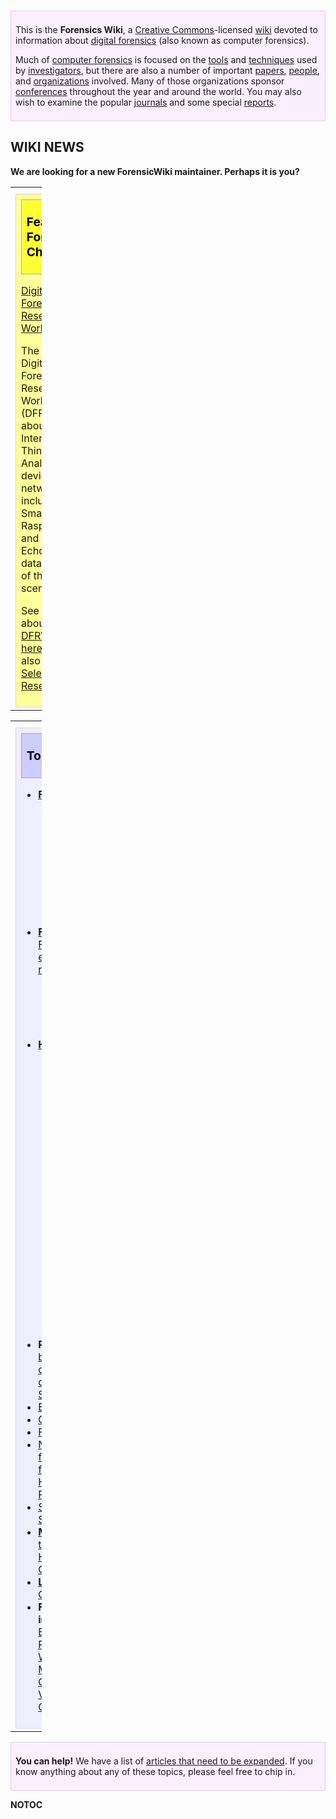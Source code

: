 <div style="margin-top:0.5em; padding:0.5em 0.5em 0.5em 0.5em; background-color:#faf0ff; align:right; border:1px solid #ddccff;">

This is the **Forensics Wiki**, a [Creative
Commons](http://creativecommons.org/licenses/by-sa/2.5/)-licensed
[wiki](http://en.wikipedia.org/wiki/Wiki) devoted to information about
[digital forensics](digital_forensics "wikilink") (also known as
computer forensics).

Much of [computer forensics](computer_forensics "wikilink") is focused
on the [tools](tools "wikilink") and [techniques](techniques "wikilink")
used by [investigators](investigator "wikilink"), but there are also a
number of important [papers](papers "wikilink"),
[people](people "wikilink"), and
[organizations](organizations "wikilink") involved. Many of those
organizations sponsor [conferences](Upcoming_events "wikilink")
throughout the year and around the world. You may also wish to examine
the popular [journals](journals "wikilink") and some special
[reports](reports "wikilink").

</div>

## WIKI NEWS

**We are looking for a new ForensicWiki maintainer. Perhaps it is you?**

<table style="width:10%;">
<colgroup>
<col style="width: 6%" />
<col style="width: 4%" />
</colgroup>
<tbody>
<tr class="odd">
<td><div style="margin-top:0.5em; border:2px solid #ff0000; padding:0.5em 0.5em 0.5em 0.5em; background-color:#ffff99; align:center; border:1px solid #ddccff;">
<h2 style="margin:0; background-color:#ffff33; font-size:120%; font-weight:bold; border:1px solid #afa3bf; text-align:left; color:#000; padding-left:0.4em; padding-top:0.2em; padding-bottom:0.2em;">
<p>Featured Forensic Challenge</p>
</h2>
<dl>
<dt><a href="Digital_Forensic_Research_Workshop"
title="wikilink">Digital Forensic Research Workshop</a></dt>

</dl>
<p>The current Digital Forensic Research Workshop (DFRWS) is about the
Internet of Things (IoT). Analysis of devices and network data including
a Smart TV Raspberry Pi and Amazon Echo cloud data are part of the
scenario.</p>
<p>See more about <a href="Digital_Forensic_Research_Workshop"
title="wikilink">DFRWS here...</a> (See also <a
href="Past_Selected_Articles" title="wikilink">Past Selected
Research</a>)</p></td>
<td><div style="margin-top:0.5em; border:2px solid #00ff00; padding:0.5em 0.5em 0.5em 0.5em; background-color:#ffeeff; align:center; border:1px solid #ffccff;">
<h2 style="margin:0; background-color:#ffff33; font-size:120%; font-weight:bold; border:1px solid #afa3bf; text-align:left; color:#000; padding-left:0.4em; padding-top:0.2em; padding-bottom:0.2em;">
<p>Featured Article</p>
</h2>
<dl>
<dt><a href="Apple_File_System_(APFS)" title="wikilink">Apple File
System (APFS)</a></dt>
<dd>
APFS, or Apple File System, is the file system designed by Apple
Computer to supersede HFS+ and take advantage of flash/SSD storage and
native encryption support. APFS also introduced file system snapshots,
support for sparse files, and greater time stamp granularity.
</dd>
</dl>
<p><a href="Apple_File_System_(APFS)"
title="wikilink"><code>Read More...</code></a></p></td>
</tr>
</tbody>
</table>

<table style="width:10%;">
<colgroup>
<col style="width: 6%" />
<col style="width: 4%" />
</colgroup>
<tbody>
<tr class="odd">
<td><div style="margin-top:0.5em; padding:0.5em 0.5em 0.5em 0.5em; background-color:#eeeeff; align:right; border:1px solid #ddccff;">
<h2 style="margin:0; background-color:#ccccff; font-size:120%; font-weight:bold; border:1px solid #afa3bf; text-align:left; color:#000; padding-left:0.4em; padding-top:0.2em; padding-bottom:0.2em;">
<p>Topics</p>
</h2>
<ul>
<li><strong><a href="File_Analysis" title="wikilink">File
Analysis</a></strong>:
<ul>
<li><strong><a href=":Category:File_Formats" title="wikilink">File
Formats</a></strong>: <a href="PDF" title="wikilink">PDF</a>, <a
href="DOC" title="wikilink">DOC</a>, <a href="DOCX"
title="wikilink">DOCX</a>, <a href="JPEG" title="wikilink">JPEG</a>, <a
href="GIF" title="wikilink">GIF</a>, <a href="BMP"
title="wikilink">BMP</a>, <a href="LNK" title="wikilink">LNK</a>, <a
href="MP3" title="wikilink">MP3</a>, <a href="AAC"
title="wikilink">AAC</a>, <a href="Thumbs.db"
title="wikilink">Thumbs.db</a>, ...</li>
<li><strong><a href="Forensic_file_formats" title="wikilink">Forensic
file formats</a></strong>: <a href="AFF" title="wikilink">AFF</a>, <a
href="gfzip" title="wikilink">gfzip</a>, <a href="sgzip"
title="wikilink">sgzip</a>, ...</li>
</ul></li>
<li><strong><a href="File_Systems" title="wikilink">File
Systems</a></strong>: <a href="FAT" title="wikilink">FAT</a>, <a
href="NTFS" title="wikilink">NTFS</a>, <a href="ext2"
title="wikilink">ext2</a>/<a href="ext3" title="wikilink">ext3</a>, <a
href="ufs" title="wikilink">ufs</a>, <a href="ffs"
title="wikilink">ffs</a>, <a href="reiserfs"
title="wikilink">reiserfs</a>, ...
<ul>
<li><strong><a href="File_Systems#Cryptographic_File_Systems"
title="wikilink">Cryptographic File Systems</a></strong>: <a
href="File_Vault" title="wikilink">File Vault</a>, <a href="EFS"
title="wikilink">EFS</a>, <a href="CFS" title="wikilink">CFS</a>, <a
href="NCryptfs" title="wikilink">NCryptfs</a>, <a href="TCFS"
title="wikilink">TCFS</a>, <a href="SFS" title="wikilink">SFS</a>,
...</li>
</ul></li>
<li><strong><a href="Hardware" title="wikilink">Hardware</a></strong>:
<ul>
<li><strong><a href="Bus" title="wikilink">Busses</a></strong>: <a
href="IDE" title="wikilink">IDE</a>, <a href="SCSI"
title="wikilink">SCSI</a>, <a href="Firewire"
title="wikilink">Firewire</a>, <a href="USB" title="wikilink">USB</a>,
...</li>
<li><strong><a href="Data_storage_media"
title="wikilink">Media</a></strong>: <a href="RAM"
title="wikilink">RAM</a>, <a href="Hard_Drive" title="wikilink">Hard
Drives</a>, <a href="Memory_Card" title="wikilink">Memory Cards</a>, <a
href="SmartCard" title="wikilink">SmartCards</a>, <a href="RFID"
title="wikilink">RFID</a> Tags...</li>
<li><strong><a href="Personal_Digital_Devices" title="wikilink">Personal
Digital Devices</a></strong>: <a href="PDAs" title="wikilink">PDAs</a>,
<a href="Cellphones" title="wikilink">Cellphones</a>, <a
href="SmartPhones" title="wikilink">SmartPhones</a>, <a
href="Audio_Devices" title="wikilink">Audio Devices</a>, ...</li>
<li><strong><a href="Other_Devices" title="wikilink">Other
Devices</a></strong>: <a href="Printers" title="wikilink">Printers</a>,
<a href="Scanners" title="wikilink">Scanners</a>, ...</li>
<li><strong><a href="Write_Blockers" title="wikilink">Write
Blockers</a></strong>: ...</li>
</ul></li>
<li><strong>Recovering data</strong>: <a href="Recovering_bad_data"
title="wikilink">bad data</a>, <a href="Recovering_deleted_data"
title="wikilink">deleted data</a>, <a href="Recovering_Overwritten_Data"
title="wikilink">overwritten data</a>, <a href="Sanitization_Standards"
title="wikilink">Sanitization Standards</a></li>
<li><a href="Encryption" title="wikilink">Encryption</a></li>
<li><a href="GPS" title="wikilink">GPS</a></li>
<li><a href="Forensic_corpora" title="wikilink">Forensic
Corpora</a></li>
<li><a href="Network_forensics" title="wikilink">Network forensics</a>:
<a href="OS_fingerprinting" title="wikilink">OS fingerprinting</a>, <a
href="Hidden_channels" title="wikilink">Hidden channels</a>, <a
href="Proxy_server" title="wikilink">Proxy servers</a></li>
<li><a href="Steganography" title="wikilink">Steganography</a>, <a
href="Steganalysis" title="wikilink">Steganalysis</a></li>
<li><strong><a href="Metadata" title="wikilink">Metadata</a>:</strong>
<a href="MAC_times" title="wikilink">MAC times</a>, <a href="ACLs"
title="wikilink">ACLs</a>, <a href="Email_Headers"
title="wikilink">Email Headers</a>, <a href="Exif"
title="wikilink">Exif</a>, <a href="ID3" title="wikilink">ID3</a>, <a
href="OLE-2" title="wikilink">OLE-2</a>, ...</li>
<li><strong><a href="Legal_issues" title="wikilink">Legal
issues</a>:</strong> <a href="Caselaw" title="wikilink">Case
law</a></li>
<li><strong>Further information:</strong> <a href="Books"
title="wikilink">Books</a>, <a href="Papers"
title="wikilink">Papers</a>, <a href="Reports"
title="wikilink">Reports</a>, <a href="Journals"
title="wikilink">Journals</a>, <a href="Websites"
title="wikilink">Websites</a>, <a href="Blogs"
title="wikilink">Blogs</a>, <a href="Mailing_lists"
title="wikilink">Mailing lists</a>, <a href="Organizations"
title="wikilink">Organizations</a>, <a href="Vendors"
title="wikilink">Vendors</a>, <a href="Conferences"
title="wikilink">Conferences</a></li>
</ul>
</div></td>
<td><div style="margin-top:0.5em; padding:0.5em 0.5em 0.5em 0.5em; background-color:#e0ffe0; align:right; border:1px solid #ddccff;">
<h2 style="margin:0; background-color:#ccffcc; font-size:120%; font-weight:bold; border:1px solid #afa3bf; text-align:left; color:#000000; padding-left:0.4em; padding-top:0.2em; padding-bottom:0.2em;">
<p><a href="Tools" title="wikilink">Tools</a></p>
</h2>
<ul>
<li><strong><a href=":Category:Disk_Imaging" title="wikilink">Disk
Imaging</a></strong>: <a href="dd" title="wikilink">dd</a>, <a
href="dc3dd" title="wikilink">dc3dd</a>, <a href="dcfldd"
title="wikilink">dcfldd</a>, <a href="dd_rescue"
title="wikilink">dd_rescue</a>, <a href="sdd" title="wikilink">sdd</a>,
<a href="aimage" title="wikilink">aimage</a>, <a href="Blackbag"
title="wikilink">Blackbag</a>, ...</li>
<li><strong><a href="Tools:Data_Recovery" title="wikilink">Data
Recovery</a></strong>: ...</li>
<li><strong><a href="Tools#Disk_Analysis_Tools" title="wikilink">Disk
Analysis</a></strong>: <a href="EnCase" title="wikilink">EnCase</a>, <a
href="SMART" title="wikilink">SMART</a>, <a href="Sleuthkit"
title="wikilink">Sleuthkit</a>, <a href="foremost"
title="wikilink">foremost</a>, <a href="Scalpel"
title="wikilink">Scalpel</a>, <a href="frag_find"
title="wikilink">frag_find</a>...</li>
<li><strong><a href="Tools#Forensics_Live_CDs" title="wikilink">Live
CDs</a></strong>: <a href="DEFT_Linux" title="wikilink">DEFT Linux</a>,
<a href="Helix" title="wikilink">Helix</a> (<a href="Helix3_Pro"
title="wikilink">Pro</a>), <a href="FCCU_Gnu/Linux_Boot_CD"
title="wikilink">FCCU Gnu/Linux Boot CD</a>, <a href="Knoppix_STD"
title="wikilink">Knoppix STD</a>, ...</li>
<li><strong><a href="Tools:Document_Metadata_Extraction"
title="wikilink">Metadata Extraction</a></strong>: <a href="wvWare"
title="wikilink">wvWare</a>, <a href="jhead" title="wikilink">jhead</a>,
<a href="Hachoir" title="wikilink">hachoir-metadata</a>, <a
href="Photo_Investigator" title="wikilink">Photo
Investigator</a>...</li>
<li><strong><a href="Tools:File_Analysis" title="wikilink">File
Analysis</a></strong>: <a href="file" title="wikilink">file</a>, <a
href="ldd" title="wikilink">ldd</a>, <a href="ltrace"
title="wikilink">ltrace</a>, <a href="strace"
title="wikilink">strace</a>, <a href="strings"
title="wikilink">strings</a>, ...</li>
<li><strong><a href="Tools:Network_Forensics" title="wikilink">Network
Forensics</a></strong>: <a href="Snort" title="wikilink">Snort</a>, <a
href="Wireshark" title="wikilink">Wireshark</a>, <a href="Kismet"
title="wikilink">Kismet</a>, <a href="NetworkMiner"
title="wikilink">NetworkMiner</a>...</li>
<li><strong><a href=":Category:Anti-forensics_tools"
title="wikilink">Anti-Forensics</a></strong>: <a href="Slacker"
title="wikilink">Slacker</a>, <a href="Timestomp"
title="wikilink">Timestomp</a>, <a href="wipe"
title="wikilink">wipe</a>, <a href="shred" title="wikilink">shred</a>,
...</li>
<li><strong><a href="Tools#Other_Tools" title="wikilink">Other
Tools</a></strong>: <a href="biew" title="wikilink">biew</a>, <a
href="hexdump" title="wikilink">hexdump</a>, <a href="MailXaminer"
title="wikilink">MailXaminer</a>...</li>
</ul>
</div>
<div style="margin-top:0.5em; padding:0.5em 0.5em 0.5em 0.5em; background-color:#c0ffff; align:right; border:1px solid #ddccff;">
<h2 style="margin:0; background-color:#99ffff; font-size:120%; font-weight:bold; border:1px solid #afa3bf; text-align:left; color:#000000; padding-left:0.4em; padding-top:0.2em; padding-bottom:0.2em;">
<p><a href=":Category:Top-Level" title="wikilink">Categories</a></p>
</h2>
<p>The contents of this wiki are organized into various <a
href=":Category:Top-Level" title="wikilink">categories</a>:</p>
<ul>
<li><a href=":Category:Tools" title="wikilink">Tools</a></li>
<li><a href=":Category:Disk_file_systems" title="wikilink">Disk file
systems</a></li>
<li><a href=":Category:File_Formats" title="wikilink">File
Formats</a></li>
<li><a href=":Category:Howtos" title="wikilink">Howtos</a></li>
<li><a href=":Category:Licenses" title="wikilink">Licenses</a></li>
<li><a href=":Category:Operating_systems" title="wikilink">Operating
systems</a></li>
<li><a href=":Category:People" title="wikilink">People</a></li>
<li><a href=":Category:Bibliographies"
title="wikilink">Bibliographies</a></li>
</ul>
</div></td>
</tr>
</tbody>
</table>

<div style="margin-top:0.5em; padding:0.5em 0.5em 0.5em 0.5em; background-color:#faf0ff; align:right; border:1px solid #ddccff;">

**You can help!** We have a list of [articles that need to be
expanded](:Category:Articles_that_need_to_be_expanded "wikilink"). If
you know anything about any of these topics, please feel free to chip
in.

</div>

__NOTOC__